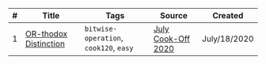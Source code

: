 | # | Title | Tags | Source | Created |
|---| ----- | ---- | ------ | ------- |
1 | [OR-thodox Distinction ](https://www.codechef.com/problems/ORTHODOX)| `bitwise-operation`, `cook120`, `easy` | [July Cook-Off 2020](https://www.codechef.com/COOK120A) | July/18/2020
